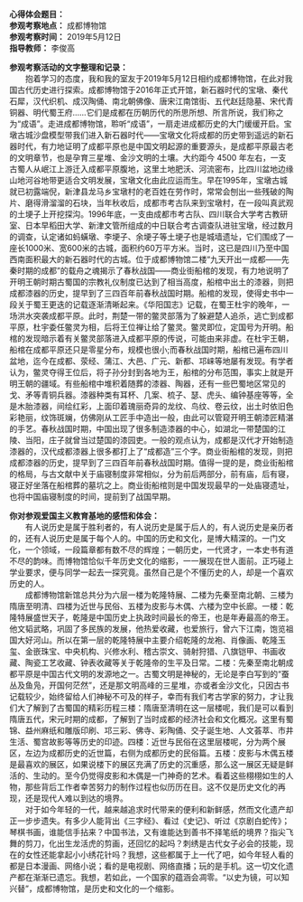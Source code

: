 **心得体会题目：**  
**参观考察地点：** 成都博物馆  
**参观考察时间：** 2019年5月12日  
**指导教师：** 李俊高  

**参观考察活动的文字整理和记录：**  
&emsp;&emsp;抱着学习的态度，我和我的室友于2019年5月12日相约成都博物馆，在此对我国古代历史进行探索。成都博物馆于2016年正式开馆，新石器时代的宝墩、秦代石犀，汉代织机、成汉陶俑、南北朝佛像、唐宋江南馆街、五代赵廷隐墓、宋代青铜器、明代蜀王府……它们是成都在历朝历代的所思所想、所言所说，我们称之为“成语”。走进成都博物馆，聆听“成语”，一扇走进成都历史的大门缓缓开启。宝墩古城沙盘模型带我们进入新石器时代——宝墩文化将成都的历史带到遥远的新石器时代，有力地证明了成都平原也是中国文明起源的重要源头，是成都平原最古老的文明章节，也是孕育三星堆、金沙文明的土壤。大约距今 4500 年左右，一支古蜀人从岷江上游迁入成都平原腹地，这里土地肥沃、河流密布，比四川盆地边缘山地河谷地带更适合文明发展，宝墩文化由此应运而生。早在1995年，宝墩古城就已初露端倪，新津县龙马乡宝墩村的老百姓在劳作时，常常会刨出一些残破的陶片、磨得滑溜溜的石块，当年秋收后，成都市考古队来到宝墩村，在一段叫真武观的土埂子上开挖探沟。1996年底，一支由成都市考古队、四川联合大学考古教研室、日本早稻田大学、新津文管所组成的中日联合考古调查队进驻宝墩，经过数月的调查，认定诸如蚂蟥墩、李埂子、余埂子等土埂子也是城墙遗址，它们围成了一座长1000米、宽600米的古城，面积约60万平方米。当时，这已是四川乃至中国西南面积最大的新石器时代的古城。位于成都博物馆二楼“九天开出一成都——先秦时期的成都”的载舟之魂揭示了春秋战国——商业街船棺的发现，有力地说明了开明王朝时期古蜀国的宗教礼仪制度已达到了相当高度，船棺中出土的漆器，则把成都漆器的历史，提早到了三四百年前春秋战国时期。船棺的发现，使得史书中一段关于蜀王更迭的记载逐渐清晰起来。《华阳国志》记载，在蜀王杜宇的晚年，一场洪水突袭成都平原。此时，荆楚一带的鳖灵部落为了躲避楚人追杀，逃亡到成都平原，杜宇委任鳖灵为相，后将王位禅让给了鳖灵。鳖灵即位，定国号为开明。船棺的发现暗示着有关鳖灵部落进入成都平原的传说，可能由来非虚。在杜宇王朝，船棺在成都平原还只是零星分布，规模也很小;而春秋战国时期，船棺已遍布四川盆地，迄今在成都、荥经、蒲江、大邑、广元、新都、邛崃等地屡有发现。有学者认为，鳖灵夺得王位后，将子孙分封到各地为王，船棺的分布范围，事实上就是开明王朝的疆域。有些船棺中堆积着随葬的漆器、陶器，还有一些巴蜀地区常见的戈、矛等青铜兵器。漆器种类有耳杯、几案、梳子、瑟、虎头、编钟基座等等，全是木胎漆器，间绘红彩，上面印着瑰丽奇异的龙纹、鸟纹、卷云纹，出土时依旧色彩艳丽，纹饰斑斓，仿佛刚从工匠手中造出一般，由此可以管窥开明王朝漆匠精湛的手艺。春秋战国时期，中国出现了很多制造漆器的中心，如湖北一带楚国的江陵、当阳，庄子就曾当过楚国的漆园吏。一般的观点认为，成都是汉代才开始制造漆器的，汉代成都漆器上很多都打上了“成都造”三个字。商业街船棺的发现，则把成都漆器的历史，提早到了三四百年前春秋战国时期。值得一提的是，商业街船棺的格局，与古文献中关于庙寝制度非常相似，分为前后两部分，前有庙，后有寝，寝正好坐落在船棺葬的墓坑之上。商业街船棺则是中国发现最早的一处庙寝遗址，也将中国庙寝制度的时间，提前到了战国早期。

**你对参观爱国主义教育基地的感悟和体会：**  
&emsp;&emsp;有人说历史是属于胜利者的，有人说历史是属于后人的，有人说历史是亲历者的，还有人说历史是属于每个人的。中国的历史和文化，是博大精深的。一门文化，一个领域，一段篇章都有数不尽的辉煌；一朝历史，一代贤才，一本史书有道不尽的韵味。而博物馆恰似千年历史文化的缩影，一一展现在世人面前。正巧碰上学业要求，便与同学一起去一探究竟。虽然自己是个不懂历史的人，却是一个喜欢历史的人。  
&emsp;&emsp;成都博物馆新馆总共分为六层一楼为乾隆特展、二楼为先秦至南北朝、三楼为隋唐至明清、四楼为近世与民俗、五楼为皮影与木偶、六楼为空中长廊。一楼：乾隆特展盛世天子，乾隆是中国历史上执政时间最长的帝王，也是年寿最高的帝王。他文韬武略，巩固了多民族的发展，他热爱收藏，也爱旅行，曾六下江南，饱览祖国大好河山。所以在第一层的乾隆特展中主要介绍乾隆的龙袍、肖像画、乾隆玉玺、金嵌珠宝、中央机构、兴修水利、稽古崇文、骑射狩猎、八旗铠甲、书画收藏、陶瓷工艺收藏、钟表收藏等关于乾隆帝的生平及日常。二楼：先秦至南北朝成都平原是中国古代文明的发源地之一。古蜀文明是神秘的，无论是李白写到的“蚕丛及鱼凫，开国何茫然”，还是那文明高峰的三星堆，亦或者金沙文化，只因古书记载较少，始终留给人们神秘不可及的样子，幸而有我们考古学家的努力，才让我们大了解到了古蜀国的精彩历程三楼：隋唐至清明在这一层楼呢，我们是可以看到隋唐五代，宋元时期的成都，了解到了当时成都的经济社会和文化概况。这里有蜀锦、益州麻纸和雕版印刷、邛三彩、佛寺、彩陶俑、交子诞生地、人文荟萃、市井生活、蜀宫故影等等历史的印迹。四楼：近世与民俗在这里层楼呢，分为两个展区，左边为成都历史的近世篇，右侧为成都历史的民俗篇。五楼：皮影与木偶五楼是最喜欢的展区，如果说楼下的展区充满了历史的沉重感，那么这一展区无疑是鲜活的、生动的。至今仍觉得皮影和木偶是一门神奇的艺术。看着这些栩栩如生的人物，那些背后工作者幸苦努力的制作过程也似历历在目。这不仅是历史文化的再现，还是现代人难以到达的境界。  
&emsp;&emsp;对于如今年轻的一代，越来越追求时代带来的便利和新鲜感，然而文化遗产却正一步步遗失。有多少人能背出《三字经》、看过《史记》、听过《京剧白蛇传》；琴棋书画，谁能信手拈来？中国书法，又有谁能达到善书不择笔纸的境界？指尖飞舞的剪刀，化出生龙活虎的剪画，还回忆的起吗？刺绣是古代女子必会的技能，现在的女性还能拿起小小绣花针吗？我想，这些都属于上一代了吧，如今年轻人看的都是日本漫画、网络小说；看的是电视剧、网络直播；玩的是手机。这一切文化遗产都在渐渐已遗忘。我想，若如此，一个国家的蕴涵会凋零。“以史为镜，可以知兴替”，成都博物馆，是历史和文化的一个缩影。
